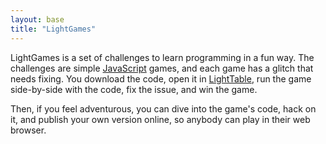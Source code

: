 ```yaml
---
layout: base
title: "LightGames"
---
```

LightGames is a set of challenges to learn programming in a fun way. The
challenges are simple [JavaScript](https://en.wikipedia.org/wiki/JavaScript)
games, and each game has a glitch that needs fixing. You download the code,
open it in [LightTable](http://lighttable.com), run the game side-by-side with
the code, fix the issue, and win the game.

Then, if you feel adventurous, you can dive into the game's code, hack on it,
and publish your own version online, so anybody can play in their web browser.
